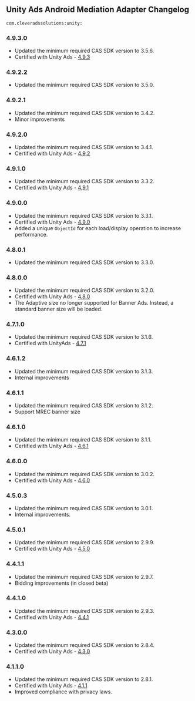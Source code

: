 ## Unity Ads Android Mediation Adapter Changelog
`com.cleveradssolutions:unity:`

### 4.9.3.0
- Updated the minimum required CAS SDK version to 3.5.6.
- Certified with Unity Ads - [4.9.3](https://docs.unity.com/ads/en-us/manual/Changelog)

### 4.9.2.2
- Updated the minimum required CAS SDK version to 3.5.0.

### 4.9.2.1
- Updated the minimum required CAS SDK version to 3.4.2.
- Minor improvements

### 4.9.2.0
- Updated the minimum required CAS SDK version to 3.4.1.
- Certified with Unity Ads - [4.9.2](https://github.com/Unity-Technologies/unity-ads-android/releases)

### 4.9.1.0
- Updated the minimum required CAS SDK version to 3.3.2.
- Certified with Unity Ads - [4.9.1](https://github.com/Unity-Technologies/unity-ads-android/releases)

### 4.9.0.0
- Updated the minimum required CAS SDK version to 3.3.1.
- Certified with Unity Ads - [4.9.0](https://github.com/Unity-Technologies/unity-ads-android/releases)
- Added a unique `ObjectId` for each load/display operation to increase performance.

### 4.8.0.1
- Updated the minimum required CAS SDK version to 3.3.0.

### 4.8.0.0
- Updated the minimum required CAS SDK version to 3.2.0.
- Certified with Unity Ads - [4.8.0](https://github.com/Unity-Technologies/unity-ads-android/releases)
- The Adaptive size no longer supported for Banner Ads. Instead, a standard banner size will be loaded.

### 4.7.1.0
- Updated the minimum required CAS SDK version to 3.1.6.
- Certified with UnityAds - [4.7.1](https://github.com/Unity-Technologies/unity-ads-android/releases)

### 4.6.1.2
- Updated the minimum required CAS SDK version to 3.1.3.
- Internal improvements

### 4.6.1.1
- Updated the minimum required CAS SDK version to 3.1.2.
- Support MREC banner size

### 4.6.1.0
- Updated the minimum required CAS SDK version to 3.1.1.
- Certified with Unity Ads - [4.6.1](https://github.com/Unity-Technologies/unity-ads-android/releases)

### 4.6.0.0
- Updated the minimum required CAS SDK version to 3.0.2.
- Certified with Unity Ads - [4.6.0](https://github.com/Unity-Technologies/unity-ads-android/releases)

### 4.5.0.3
- Updated the minimum required CAS SDK version to 3.0.1.
- Internal improvements.

### 4.5.0.1
- Updated the minimum required CAS SDK version to 2.9.9.
- Certified with Unity Ads - [4.5.0](https://github.com/Unity-Technologies/unity-ads-android/releases)

### 4.4.1.1
- Updated the minimum required CAS SDK version to 2.9.7.
- Bidding improvements (in closed beta)

### 4.4.1.0
- Updated the minimum required CAS SDK version to 2.9.3.
- Certified with Unity Ads - [4.4.1](https://github.com/Unity-Technologies/unity-ads-android/releases)

### 4.3.0.0
- Updated the minimum required CAS SDK version to 2.8.4.
- Certified with Unity Ads - [4.3.0](https://github.com/Unity-Technologies/unity-ads-android/releases)

### 4.1.1.0
- Updated the minimum required CAS SDK version to 2.8.1.
- Certified with Unity Ads - [4.1.1](https://github.com/Unity-Technologies/unity-ads-android/releases)
- Improved compliance with privacy laws.